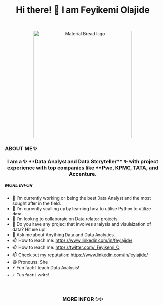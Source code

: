 <h1 align="center">Hi there! 👋 I am Feyikemi Olajide</h1>

<br />
 
 <p align = "center">
<img width="320" height="350" src = "https://unsplash.com/photos/hpjSkU2UYSUutm_source=unsplash&utm_medium=referral&utm_content=creditShareLink" alt="Material Bread logo">
 </p>


<h3>ABOUT ME ✨</h3> 
<h3 align="center"><b>I am a ✨ **Data Analyst and Data Storyteller** ✨ with project experience with top companies like **Pwc, KPMG, TATA, and Accenture.</b></h3>

<h5>MORE INFOR</h5>

- 🔭 I’m currently working on being the best Data Analyst and the most sought after in the field. 
- 🌱 I’m currently scalling up by learning how to utilise Python to utilize data. 
- 👯 I’m looking to collaborate on Data related projects.
- 🤔 Do you have any project that involves analysis and visulaization of data? Hit me up!
- 💬 Ask me about Anything Data and Data Analytics.
- 📫 How to reach me: https://www.linkedin.com/in/feylajide/
- 📫 How to reach me: https://twitter.com/_Feyikemi_O
- 📫 Check out my reputation: https://www.linkedin.com/in/feylajide/
- 😄 Pronouns: She
- ⚡ Fun fact: I teach Data Analysis!
- ⚡ Fun fact: I write!


<br />




<h3 align="center">MORE INFOR ✨✨</h1> 



